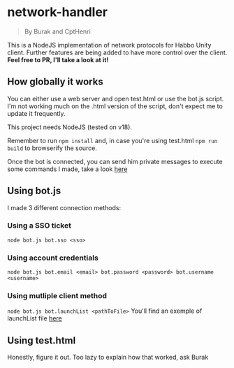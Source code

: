 # network-handler
> By Burak and CptHenri

This is a NodeJS implementation of network protocols for Habbo Unity client.
Further features are being added to have more control over the client.
**Feel free to PR, I'll take a look at it!**

## How globally it works
You can either use a web server and open test.html or use the bot.js script.
I'm not working much on the .html version of the script, don't expect me to update it frequently.

This project needs NodeJS (tested on v18).

Remember to run `npm install` and, in case you're using test.html `npm run build` to browserify the source.

Once the bot is connected, you can send him private messages to execute some commands I made, take a look [here](http:/https://github.com/TheRevenge/network-protocol/blob/main/src/Messages/Incoming/FriendList/MessengerNewConsoleMessageEvent.js/ "here")
## Using bot.js
I made 3 different connection methods:
### Using a SSO ticket
`node bot.js bot.sso <sso>`
### Using account credentials
`node bot.js bot.email <email> bot.password <password> bot.username <username>`
### Using mutliple client method
`node bot.js bot.launchList <pathToFile>`
You'll find an exemple of launchList file [here](http:/https://github.com/TheRevenge/network-protocol/blob/main/botLaunchList.example.json/ "here")

## Using test.html
Honestly, figure it out. Too lazy to explain how that worked, ask Burak